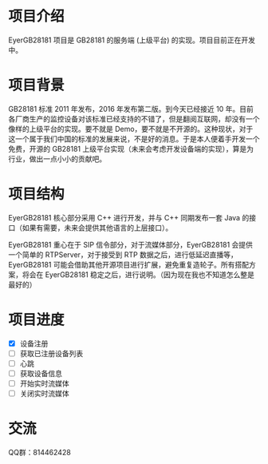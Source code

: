 # 项目介绍

EyerGB28181 项目是 GB28181 的服务端 (上级平台) 的实现。项目目前正在开发中。

# 项目背景

GB28181 标准 2011 年发布，2016 年发布第二版。到今天已经接近 10 年。目前各厂商生产的监控设备对该标准已经支持的不错了，但是翻阅互联网，却没有一个像样的上级平台的实现。要不就是 Demo，要不就是不开源的。这种现状，对于这一个属于我们中国的标准的发展来说，不是好的消息。于是本人便着手开发一个免费，开源的 GB28181 上级平台实现（未来会考虑开发设备端的实现），算是为行业，做出一点小小的贡献吧。

# 项目结构

EyerGB28181 核心部分采用 C++ 进行开发，并与 C++ 同期发布一套 Java 的接口（如果有需要，未来会提供其他语言的上层接口）。

EyerGB28181 重心在于 SIP 信令部分，对于流媒体部分，EyerGB28181 会提供一个简单的 RTPServer，对于接受到 RTP 数据之后，进行低延迟直播等，EyerGB28181 可能会借助其他开源项目进行扩展，避免重复造轮子。所有搭配方案，将会在 EyerGB28181 稳定之后，进行说明。（因为现在我也不知道怎么整是最好的）

# 项目进度

- [x] 设备注册
- [ ] 获取已注册设备列表
- [ ] 心跳
- [ ] 获取设备信息
- [ ] 开始实时流媒体
- [ ] 关闭实时流媒体   

# 交流

QQ群：814462428
